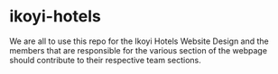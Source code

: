 # ikoyi-hotels

We are all to use this repo for the Ikoyi Hotels Website Design and the members that are responsible for the various section of the webpage should contribute to their respective team sections.


